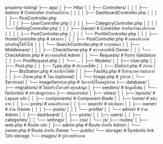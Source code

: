 property-listing/
├── app/
│   ├── Http/
│   │   ├── Controllers/
│   │   │   ├── Admin/                      # Controller สำหรับหลังบ้าน
│   │   │   │   ├── DashboardController.php
│   │   │   │   ├── PostController.php      
│   │   │   │   ├── UserController.php
│   │   │   │   ├── CategoryController.php
│   │   │   │   └── SettingController.php
│   │   │   ├── Owner/                      # Controller สำหรับเจ้าของประกาศ
│   │   │   │   ├── PostController.php
│   │   │   │   └── ProfileController.php
│   │   │   ├── HomeController.php          # หน้าแรก
│   │   │   ├── PostController.php          # แสดงประกาศ (สำหรับผู้ใช้ทั่วไป)
│   │   │   └── SearchController.php        # ระบบค้นหา
│   │   ├── Middleware/
│   │   │   ├── CheckOwner.php              # ตรวจสอบสิทธิ์ Owner
│   │   │   └── CheckAdmin.php              # ตรวจสอบสิทธิ์ Admin
│   │   └── Requests/                       # Form Validation
│   │       ├── PostRequest.php
│   │       └── ...
│   ├── Models/
│   │   ├── User.php
│   │   ├── Post.php
│   │   ├── Type.php                        # ประเภทที่พัก
│   │   ├── District.php                    # อำเภอ
│   │   ├── BtsStation.php                  # สถานีรถไฟฟ้า
│   │   ├── Facility.php                    # สิ่งอำนวยความสะดวก
│   │   ├── Zone.php                        # โซน (optional)
│   │   └── Image.php                       # รูปภาพ
│   └── Services/
│       └── ImageService.php                # จัดการอัปโหลดรูปภาพ
├── database/
│   ├── migrations/                         # ไฟล์สร้างโครงสร้างฐานข้อมูล
│   ├── seeders/                            # ข้อมูลตั้งต้น
│   └── factories/                          # สร้างข้อมูลจำลอง
├── resources/
│   ├── views/
│   │   ├── layouts/                        # Layout หลัก
│   │   ├── components/                     # Component Blade
│   │   ├── home/                           # หน้าแรก
│   │   ├── posts/                          # แสดงประกาศ
│   │   ├── search/                         # หน้าค้นหา
│   │   ├── owner/                          # ส่วน Owner
│   │   │   ├── posts/
│   │   │   └── profile/
│   │   └── admin/                          # ส่วน Admin
│   │       ├── dashboard/
│   │       ├── posts/
│   │       ├── users/
│   │       ├── categories/
│   │       └── settings/
│   ├── css/
│   └── js/
├── routes/
│   ├── web.php                             # Route หลัก
│   ├── admin.php                           # Route สำหรับ Admin
│   └── owner.php                           # Route สำหรับ Owner
└── public/
    └── storage/                            # Symbolic link ไปยัง storage
        └── images/                         # รูปภาพประกาศ